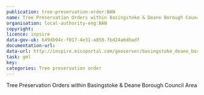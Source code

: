 ```yaml
---
publication: tree-preservation-order:BAN
name: Tree Preservation Orders within Basingstoke & Deane Borough Council Area
organisation: local-authority-eng:BAN
copyright: 
licence: inpsire
data-gov-uk: 649db94c-f017-4e31-a858-fbd24a6dbadf
documentation-url: 
data-url: http://inspire.misoportal.com/geoserver/basingstoke_deane_borough_council_tpo_area/wfs?service=wfs&version=2.0.0&request=GetFeature&typename=basingstoke_deane_borough_council_tpo_area:basingstoke_deane_borough_council_tpo_area&outputFormat=GML2
task: gml
key: 
categories: Tree preservation order
---
```


Tree Preservation Orders within Basingstoke & Deane Borough Council Area
